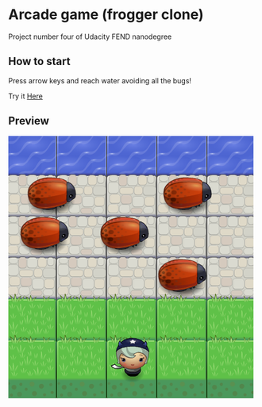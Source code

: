 Arcade game (frogger clone)
===============================

Project number four of Udacity FEND nanodegree

## How to start

Press arrow keys and reach water avoiding all the bugs!

Try it [Here](https://simturcoit.github.io/fend-arcade-game-udacity/)

## Preview

![Start](https://github.com/simTurcoIT/fend-arcade-game-udacity/blob/master/Cattura.PNG)

